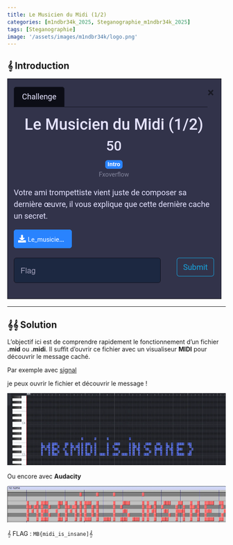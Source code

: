 ```yaml
---
title: Le Musicien du Midi (1/2)
categories: [m1ndbr34k_2025, Steganographie_m1ndbr34k_2025]
tags: [Steganographie]  
image: '/assets/images/m1ndbr34k/logo.png'
---
```


## 𝄞 Introduction

![Intro](/assets/images/m1ndbr34k_2025/Steganographie/Le_Musicien_du_Midi_1/intro.png)

---

## 𝄞𝄞 Solution

L’objectif ici est de comprendre rapidement le fonctionnement d’un fichier **.mid** ou **.midi**. Il suffit d’ouvrir ce fichier avec un visualiseur **MIDI** pour découvrir le message caché.

Par exemple avec  [signal](https://signal.vercel.app/edit)

je peux ouvrir le fichier et découvrir le message !

![signal](/assets/images/m1ndbr34k_2025/Steganographie/Le_Musicien_du_Midi_1/signal.webp)

Ou encore avec **Audacity**

![audacity](/assets/images/m1ndbr34k_2025/Steganographie/Le_Musicien_du_Midi_1/audacity.webp)

𝄞 FLAG : `MB{midi_is_insane]`𝄞
